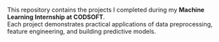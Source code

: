 This repository contains the projects I completed during my **Machine Learning Internship at CODSOFT**.  
Each project demonstrates practical applications of data preprocessing, feature engineering, and building predictive models.
